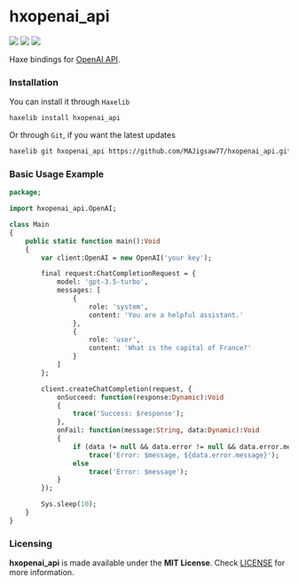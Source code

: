 # hxopenai_api

![](https://img.shields.io/github/repo-size/MAJigsaw77/hxopenai_api) ![](https://badgen.net/github/open-issues/MAJigsaw77/hxopenai_api) ![](https://badgen.net/badge/license/MIT/green)

Haxe bindings for [OpenAI API](https://www.openai.com/api).

### Installation

You can install it through `Haxelib`
```bash
haxelib install hxopenai_api
```
Or through `Git`, if you want the latest updates
```bash
haxelib git hxopenai_api https://github.com/MAJigsaw77/hxopenai_api.git
```

### Basic Usage Example

```haxe
package;

import hxopenai_api.OpenAI;

class Main
{
	public static function main():Void
	{
		var client:OpenAI = new OpenAI('your key');

		final request:ChatCompletionRequest = {
			model: 'gpt-3.5-turbo',
			messages: [
				{
					role: 'system',
					content: 'You are a helpful assistant.'
				},
				{
					role: 'user',
					content: 'What is the capital of France?'
				}
			]
		};

		client.createChatCompletion(request, {
			onSucceed: function(response:Dynamic):Void
			{
				trace('Success: $response');
			},
			onFail: function(message:String, data:Dynamic):Void
			{
				if (data != null && data.error != null && data.error.message != null)
					trace('Error: $message, ${data.error.message}');
				else
					trace('Error: $message');
			}
		});

		Sys.sleep(10);
	}
}
```

### Licensing

**hxopenai_api** is made available under the **MIT License**. Check [LICENSE](./LICENSE) for more information.
